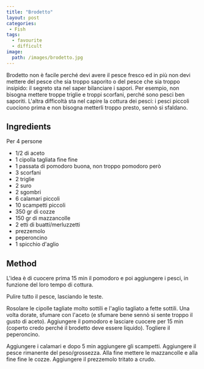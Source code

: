 ```yaml
---
title: "Brodetto"
layout: post
categories:
 - Fish
tags:
  - favourite
  - difficult
image: 
  path: /images/brodetto.jpg
---
```

Brodetto non è facile perché devi avere il pesce fresco ed in più non devi mettere del pesce che sia troppo saporito o del pesce che sia troppo insipido: il segreto sta nel saper bilanciare i sapori. Per esempio, non bisogna mettere troppe triglie e troppi scorfani, perché sono pesci ben saporiti. L'altra difficoltà sta nel capire la cottura dei pesci: i pesci piccoli cuociono prima e non bisogna metterli troppo presto, sennò si sfaldano.

## Ingredients
Per 4 persone

- 1/2 di aceto
- 1 cipolla tagliata fine fine
- 1 passata di pomodoro buona, non troppo pomodoro però 
- 3 scorfani
- 2 triglie
- 2 suro
- 2 sgombri
- 6 calamari piccoli
- 10 scampetti piccoli
- 350 gr di cozze
- 150 gr di mazzancolle
- 2 etti di buatti/merluzzetti
- prezzemolo
- peperoncino
- 1 spicchio d'aglio

## Method

L'idea è di cuocere prima 15 min il pomodoro e poi aggiungere i pesci, in funzione del loro tempo di cottura. 

Pulire tutto il pesce, lasciando le teste.

Rosolare le cipolle tagliate molto sottili e l'aglio tagliato a fette sottili. Una volta dorate, sfumare con l'aceto (e sfumare bene sennò si sente troppo il gusto di aceto). Aggiungere il pomodoro e lasciare cuocere per 15 min (coperto credo perché il brodetto deve essere liquido). Togliere il peperoncino.

Aggiungere i calamari e dopo 5 min aggiungere gli scampetti. Aggiungere il pesce rimanente del peso/grossezza. Alla fine mettere le mazzancolle e alla fine fine le cozze. Aggiungere il prezzemolo tritato a crudo.
